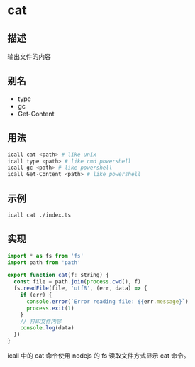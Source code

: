 # cat

## 描述

输出文件的内容

## 别名

- type
- gc
- Get-Content

## 用法

```sh
icall cat <path> # like unix
icall type <path> # like cmd powershell
icall gc <path> # like powershell
icall Get-Content <path> # like powershell
```


## 示例


```sh
icall cat ./index.ts
```


## 实现

```js
import * as fs from 'fs'
import path from 'path'

export function cat(f: string) {
  const file = path.join(process.cwd(), f)
  fs.readFile(file, 'utf8', (err, data) => {
    if (err) {
      console.error(`Error reading file: ${err.message}`)
      process.exit(1)
    }
    // 打印文件内容
    console.log(data)
  })
}
```

icall 中的 cat 命令使用 nodejs 的 fs 读取文件方式显示 cat 命令。
